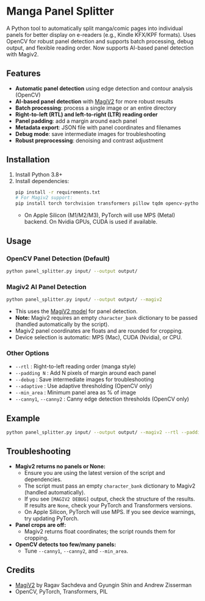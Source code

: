 # Manga Panel Splitter

A Python tool to automatically split manga/comic pages into individual panels for better display on e-readers (e.g., Kindle KFX/KPF formats). Uses OpenCV for robust panel detection and supports batch processing, debug output, and flexible reading order. Now supports AI-based panel detection with Magiv2.

## Features
- **Automatic panel detection** using edge detection and contour analysis (OpenCV)
- **AI-based panel detection** with [MagiV2](https://github.com/ragavsachdeva/magi) for more robust results
- **Batch processing**: process a single image or an entire directory
- **Right-to-left (RTL) and left-to-right (LTR) reading order**
- **Panel padding**: add a margin around each panel
- **Metadata export**: JSON file with panel coordinates and filenames
- **Debug mode**: save intermediate images for troubleshooting
- **Robust preprocessing**: denoising and contrast adjustment

## Installation

1. Install Python 3.8+
2. Install dependencies:
   ```bash
   pip install -r requirements.txt
   # For Magiv2 support:
   pip install torch torchvision transformers pillow tqdm opencv-python
   ```
   - On Apple Silicon (M1/M2/M3), PyTorch will use MPS (Metal) backend. On Nvidia GPUs, CUDA is used if available.

## Usage

### OpenCV Panel Detection (Default)
```bash
python panel_splitter.py input/ --output output/
```

### Magiv2 AI Panel Detection
```bash
python panel_splitter.py input/ --output output/ --magiv2
```
- This uses the [MagiV2 model](https://huggingface.co/ragavsachdeva/magiv2) for panel detection.
- **Note:** Magiv2 requires an empty `character_bank` dictionary to be passed (handled automatically by the script).
- Magiv2 panel coordinates are floats and are rounded for cropping.
- Device selection is automatic: MPS (Mac), CUDA (Nvidia), or CPU.

### Other Options
- `--rtl` : Right-to-left reading order (manga style)
- `--padding N` : Add N pixels of margin around each panel
- `--debug` : Save intermediate images for troubleshooting
- `--adaptive` : Use adaptive thresholding (OpenCV only)
- `--min_area` : Minimum panel area as % of image
- `--canny1`, `--canny2` : Canny edge detection thresholds (OpenCV only)

## Example
```bash
python panel_splitter.py input/ --output output/ --magiv2 --rtl --padding 10
```

## Troubleshooting
- **Magiv2 returns no panels or None:**
  - Ensure you are using the latest version of the script and dependencies.
  - The script must pass an empty `character_bank` dictionary to Magiv2 (handled automatically).
  - If you see `[MAGIV2 DEBUG]` output, check the structure of the results. If results are `None`, check your PyTorch and Transformers versions.
  - On Apple Silicon, PyTorch will use MPS. If you see device warnings, try updating PyTorch.
- **Panel crops are off:**
  - Magiv2 returns float coordinates; the script rounds them for cropping.
- **OpenCV detects too few/many panels:**
  - Tune `--canny1`, `--canny2`, and `--min_area`.

## Credits
- [MagiV2](https://github.com/ragavsachdeva/magi) by Ragav Sachdeva and Gyungin Shin and Andrew Zisserman
- OpenCV, PyTorch, Transformers, PIL
